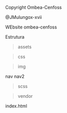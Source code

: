 Copyright Ombea-Cenfoss

@JMulungox-xvii

WEbsite ombea-cenfoss

Estrutura

>assets

>css

>img

nav
nav2

>scss

>vendor

index.html
